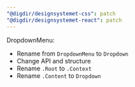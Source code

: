 ```yaml
---
"@digdir/designsystemet-css": patch
"@digdir/designsystemet-react": patch
---
```


DropdownMenu: 
- Rename from `DropdownMenu` to `Dropdown`
- Change API and structure
- Rename `.Root` to `.Context`
- Rename `.Content` to `Dropdown`
